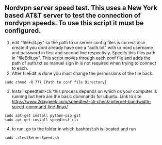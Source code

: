 Nordvpn server speed test. This uses a New York based AT&T server to test the connection of nordvpn speeds. To use this script it must be configured. 
-------------------------
1. edit "fileEdit.py" so the path to ur server config files is correct also create if you dont already have one a "auth.txt" with ur nord username and password in first and second line respectivly. Specify this files path in "fileEdit.py". This script moves through each conf file and adds the path of auth.txt so manuel sign in is not required when trying to connect to each.
2. After fileEdit is done you must change the permissions of the file back.
```
sudo chmod -R 777 [Path to conf file Directory]
```
3. Install speedtest-cli: this process depends on which os your computer is running but here are the basic commands for ubuntu. Link to site https://www.2daygeek.com/speedtest-cli-check-internet-bandwidth-speed-command-line-linux/ 
```
sudo apt-get install python-pip git
sudo apt-get install speedtest-cli
```
4. to run, go to the folder in which bashtest.sh is located and run
```
sudo ./testServerSpeed.sh
```

